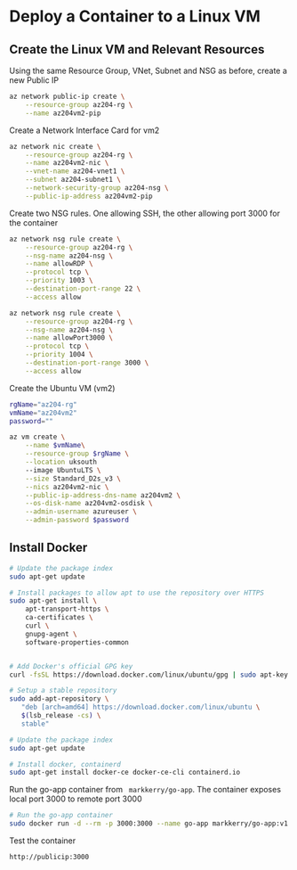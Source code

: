 # Deploy a Container to a Linux VM

## Create the Linux VM and Relevant Resources

Using the same Resource Group, VNet, Subnet and NSG as before, create a new Public IP

```bash
az network public-ip create \
    --resource-group az204-rg \
    --name az204vm2-pip
```

Create a Network Interface Card for vm2

```bash
az network nic create \
    --resource-group az204-rg \
    --name az204vm2-nic \
    --vnet-name az204-vnet1 \
    --subnet az204-subnet1 \
    --network-security-group az204-nsg \
    --public-ip-address az204vm2-pip
```

Create two NSG rules. One allowing SSH, the other allowing port 3000 for the container

```bash
az network nsg rule create \
    --resource-group az204-rg \
    --nsg-name az204-nsg \
    --name allowRDP \
    --protocol tcp \
    --priority 1003 \
    --destination-port-range 22 \
    --access allow

az network nsg rule create \
    --resource-group az204-rg \
    --nsg-name az204-nsg \
    --name allowPort3000 \
    --protocol tcp \
    --priority 1004 \
    --destination-port-range 3000 \
    --access allow
```

Create the Ubuntu VM (vm2)

```bash
rgName="az204-rg"
vmName="az204vm2"
password=""

az vm create \
    --name $vmName\
    --resource-group $rgName \
    --location uksouth
    --image UbuntuLTS \
    --size Standard_D2s_v3 \
    --nics az204vm2-nic \
    --public-ip-address-dns-name az204vm2 \
    --os-disk-name az204vm2-osdisk \
    --admin-username azureuser \
    --admin-password $password
```

## Install Docker

```bash
# Update the package index
sudo apt-get update

# Install packages to allow apt to use the repository over HTTPS
sudo apt-get install \
    apt-transport-https \
    ca-certificates \
    curl \
    gnupg-agent \
    software-properties-common


# Add Docker's official GPG key
curl -fsSL https://download.docker.com/linux/ubuntu/gpg | sudo apt-key add -

# Setup a stable repository
sudo add-apt-repository \
   "deb [arch=amd64] https://download.docker.com/linux/ubuntu \
   $(lsb_release -cs) \
   stable"

# Update the package index
sudo apt-get update

# Install docker, containerd
sudo apt-get install docker-ce docker-ce-cli containerd.io
```

Run the go-app container from ` markkerry/go-app`. The container exposes local port 3000 to remote port 3000

```bash
# Run the go-app container
sudo docker run -d --rm -p 3000:3000 --name go-app markkerry/go-app:v1
```

Test the container 

```http
http://publicip:3000
```
